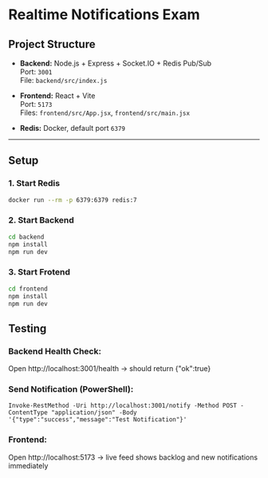 # Realtime Notifications Exam

## Project Structure

- **Backend:** Node.js + Express + Socket.IO + Redis Pub/Sub  
  Port: `3001`  
  File: `backend/src/index.js`

- **Frontend:** React + Vite  
  Port: `5173`  
  Files: `frontend/src/App.jsx`, `frontend/src/main.jsx`

- **Redis:** Docker, default port `6379`

---

## Setup

### 1. Start Redis
```bash
docker run --rm -p 6379:6379 redis:7
```

### 2. Start Backend 
```bash
cd backend
npm install
npm run dev
```

### 3. Start Frotend
```bash
cd frontend
npm install
npm run dev
```

## Testing

### Backend Health Check:
Open http://localhost:3001/health
→ should return {"ok":true}

### Send Notification (PowerShell):

```
Invoke-RestMethod -Uri http://localhost:3001/notify -Method POST -ContentType "application/json" -Body '{"type":"success","message":"Test Notification"}'
```

### Frontend:
Open http://localhost:5173
→ live feed shows backlog and new notifications immediately